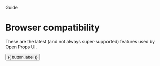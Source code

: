 <script setup>
		import { computed } from "vue";
import Baseline from "../.vitepress/theme/app/components/Baseline.vue"
const limited = ['field-sizing', 'container-style-queries', 'scope', 'interpolate-size', 'details-content', 'accent-color', 'overlay', 'datalist']
const baseline2025 = ['popover']
const baseline2024 = ['details-name','transition-behavior', 'light-dark', 'scrollbar-width']
const baseline2023 = ['container-queries', 'color-mix', 'has','nesting']

const filteredIds = computed(() => {
	return {
		'limited': limited,
		'2025': baseline2025,
		'2024': baseline2024,
		"2023": baseline2023,
		'all': [...limited, ...baseline2024, ...baseline2023]
	}[activeToggle.value]
})

	const activeToggle = defineModel({default: "all"})

	const buttons = [
		{
			id: 'all',
			label: 'All'
		},
		{
			id: 'limited',
			label: 'Limited'
		},
		{
			id: '2025',
			label: '2025'
		},
		{
			id: '2024',
			label: '2024'
		},
		{
			id: '2023',
			label: '2023'
		}
	]
</script>

<hgroup>
<p>Guide</p>
<h1>Browser compatibility</h1>
<p>These are the latest (and not always super-supported) features used by Open Props UI.</p>
</hgroup>

<nav class="tabs filled">
  <div role="tablist" aria-label="Underlined tabs">
    <button
     	v-for="button in buttons"
  		:key="button.id"
  		@click="activeToggle = button.id"
  		:aria-selected="activeToggle === button.id ? 'true' : 'false'"
      :id="`underlined-tab-${button.id}`"
      role="tab"
      aria-controls="tabpanel-1"
      :tabindex="activeToggle === button.id ? 0 : -1"
    >
      {{ button.label }}
    </button>
  </div>
</nav>





<Baseline :ids="filteredIds" />
